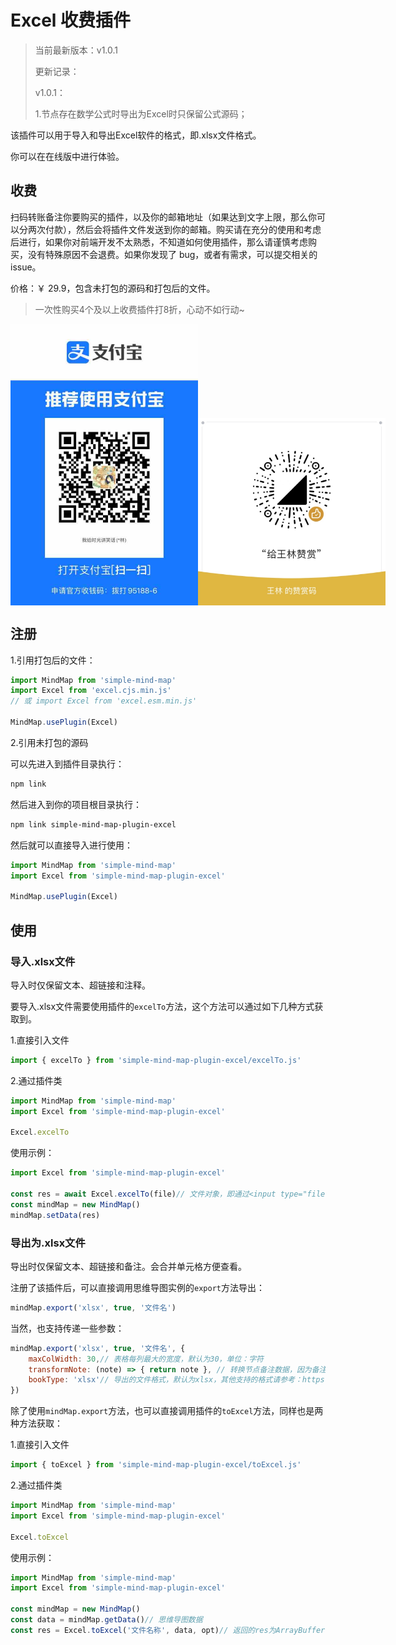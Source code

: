 # Excel 收费插件

> 当前最新版本：v1.0.1
>
> 更新记录：
>
> v1.0.1：
>
> 1.节点存在数学公式时导出为Excel时只保留公式源码；

该插件可以用于导入和导出Excel软件的格式，即.xlsx文件格式。

你可以在在线版中进行体验。

## 收费

扫码转账备注你要购买的插件，以及你的邮箱地址（如果达到文字上限，那么你可以分两次付款），然后会将插件文件发送到你的邮箱。购买请在充分的使用和考虑后进行，如果你对前端开发不太熟悉，不知道如何使用插件，那么请谨慎考虑购买，没有特殊原因不会退费。如果你发现了 bug，或者有需求，可以提交相关的 issue。

价格：￥ 29.9，包含未打包的源码和打包后的文件。

> 一次性购买4个及以上收费插件打8折，心动不如行动~

<p style="display:flex;align-items: flex-end;">

<img src="../assets/img/alipay.jpg" style="width: 300px" />
<img src="../assets/img/wechat.jpg" style="width: 300px" />

</p>

## 注册

1.引用打包后的文件：

```js
import MindMap from 'simple-mind-map'
import Excel from 'excel.cjs.min.js'
// 或 import Excel from 'excel.esm.min.js'

MindMap.usePlugin(Excel)
```

2.引用未打包的源码

可以先进入到插件目录执行：

```bash
npm link
```

然后进入到你的项目根目录执行：

```bash
npm link simple-mind-map-plugin-excel
```

然后就可以直接导入进行使用：

```js
import MindMap from 'simple-mind-map'
import Excel from 'simple-mind-map-plugin-excel'

MindMap.usePlugin(Excel)
```

## 使用

### 导入.xlsx文件

导入时仅保留文本、超链接和注释。

要导入.xlsx文件需要使用插件的`excelTo`方法，这个方法可以通过如下几种方式获取到。

1.直接引入文件

```js
import { excelTo } from 'simple-mind-map-plugin-excel/excelTo.js'
```

2.通过插件类

```js
import MindMap from 'simple-mind-map'
import Excel from 'simple-mind-map-plugin-excel'

Excel.excelTo
```

使用示例：

```js
import Excel from 'simple-mind-map-plugin-excel'

const res = await Excel.excelTo(file)// 文件对象，即通过<input type="file">获取到的
const mindMap = new MindMap()
mindMap.setData(res)
```

### 导出为.xlsx文件

导出时仅保留文本、超链接和备注。会合并单元格方便查看。

注册了该插件后，可以直接调用思维导图实例的`export`方法导出：

```js
mindMap.export('xlsx', true, '文件名')
```

当然，也支持传递一些参数：

```js
mindMap.export('xlsx', true, '文件名', {
    maxColWidth: 30,// 表格每列最大的宽度，默认为30，单位：字符
    transformNote: (note) => { return note }, // 转换节点备注数据，因为备注数据不限制格式，你可能使用markdown，或者html，所以可以在这里进行转换，需要返回处理后的备注字符串
    bookType: 'xlsx'// 导出的文件格式，默认为xlsx，其他支持的格式请参考：https://docs.sheetjs.com/docs/api/write-options#supported-output-formats。
})
```

除了使用`mindMap.export`方法，也可以直接调用插件的`toExcel`方法，同样也是两种方法获取：

1.直接引入文件

```js
import { toExcel } from 'simple-mind-map-plugin-excel/toExcel.js'
```

2.通过插件类

```js
import MindMap from 'simple-mind-map'
import Excel from 'simple-mind-map-plugin-excel'

Excel.toExcel
```

使用示例：

```js
import MindMap from 'simple-mind-map'
import Excel from 'simple-mind-map-plugin-excel'

const mindMap = new MindMap()
const data = mindMap.getData()// 思维导图数据
const res = Excel.toExcel('文件名称', data, opt)// 返回的res为ArrayBuffer格式的数据
```
